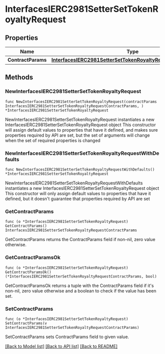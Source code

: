 # InterfacesIERC2981SetterSetTokenRoyaltyRequest

## Properties

Name | Type | Description | Notes
------------ | ------------- | ------------- | -------------
**ContractParams** | [**InterfacesIERC2981SetterSetTokenRoyaltyRequestContractParams**](InterfacesIERC2981SetterSetTokenRoyaltyRequestContractParams.md) |  | 

## Methods

### NewInterfacesIERC2981SetterSetTokenRoyaltyRequest

`func NewInterfacesIERC2981SetterSetTokenRoyaltyRequest(contractParams InterfacesIERC2981SetterSetTokenRoyaltyRequestContractParams, ) *InterfacesIERC2981SetterSetTokenRoyaltyRequest`

NewInterfacesIERC2981SetterSetTokenRoyaltyRequest instantiates a new InterfacesIERC2981SetterSetTokenRoyaltyRequest object
This constructor will assign default values to properties that have it defined,
and makes sure properties required by API are set, but the set of arguments
will change when the set of required properties is changed

### NewInterfacesIERC2981SetterSetTokenRoyaltyRequestWithDefaults

`func NewInterfacesIERC2981SetterSetTokenRoyaltyRequestWithDefaults() *InterfacesIERC2981SetterSetTokenRoyaltyRequest`

NewInterfacesIERC2981SetterSetTokenRoyaltyRequestWithDefaults instantiates a new InterfacesIERC2981SetterSetTokenRoyaltyRequest object
This constructor will only assign default values to properties that have it defined,
but it doesn't guarantee that properties required by API are set

### GetContractParams

`func (o *InterfacesIERC2981SetterSetTokenRoyaltyRequest) GetContractParams() InterfacesIERC2981SetterSetTokenRoyaltyRequestContractParams`

GetContractParams returns the ContractParams field if non-nil, zero value otherwise.

### GetContractParamsOk

`func (o *InterfacesIERC2981SetterSetTokenRoyaltyRequest) GetContractParamsOk() (*InterfacesIERC2981SetterSetTokenRoyaltyRequestContractParams, bool)`

GetContractParamsOk returns a tuple with the ContractParams field if it's non-nil, zero value otherwise
and a boolean to check if the value has been set.

### SetContractParams

`func (o *InterfacesIERC2981SetterSetTokenRoyaltyRequest) SetContractParams(v InterfacesIERC2981SetterSetTokenRoyaltyRequestContractParams)`

SetContractParams sets ContractParams field to given value.



[[Back to Model list]](../README.md#documentation-for-models) [[Back to API list]](../README.md#documentation-for-api-endpoints) [[Back to README]](../README.md)


